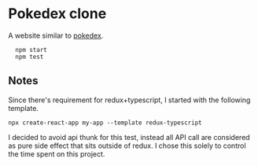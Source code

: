 # Pokedex clone

A website similar to [pokedex](pokemon.com/us/pokedex).

```
  npm start
  npm test
```

## Notes

Since there's requirement for redux+typescript, I started with the following template.

```
npx create-react-app my-app --template redux-typescript
```

I decided to avoid api thunk for this test, instead all API call are considered as pure side effect that sits outside of redux. I chose this solely to control the time spent on this project.
